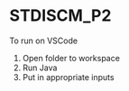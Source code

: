 # STDISCM_P2
 
To run on VSCode

1. Open folder to workspace
2. Run Java
3. Put in appropriate inputs
